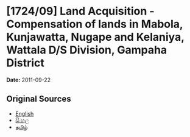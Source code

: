 # [1724/09] Land Acquisition - Compensation of lands in Mabola, Kunjawatta, Nugape and Kelaniya, Wattala D/S Division, Gampaha District

**Date:** 2011-09-22

## Original Sources

- [English](https://documents.gov.lk/view/extra-gazettes/2011/9/1724-09_E.pdf)
- [සිංහල](https://documents.gov.lk/view/extra-gazettes/2011/9/1724-09_S.pdf)
- [தமிழ்](https://documents.gov.lk/view/extra-gazettes/2011/9/1724-09_T.pdf)
